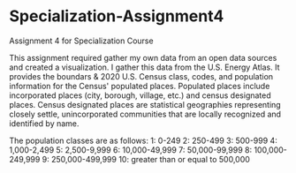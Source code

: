# Specialization-Assignment4
Assignment 4 for Specialization Course

This assignment required gather my own data from an open data sources and created a visualization. I gather this data from the U.S. Energy Atlas. It provides the boundars & 2020 U.S. Census class, codes, and population information for the Census' populated places. Populated places include incorporated places (city, borough, village, etc.) and census designated places. Census designated places are statistical geographies representing closely settle, unincorporated communities that are locally recognized and identified by name.

The population classes are as follows:
1: 0-249
2: 250-499
3: 500-999
4: 1,000-2,499
5: 2,500-9,999
6: 10,000-49,999
7: 50,000-99,999
8: 100,000-249,999
9: 250,000-499,999
10: greater than or equal to 500,000
